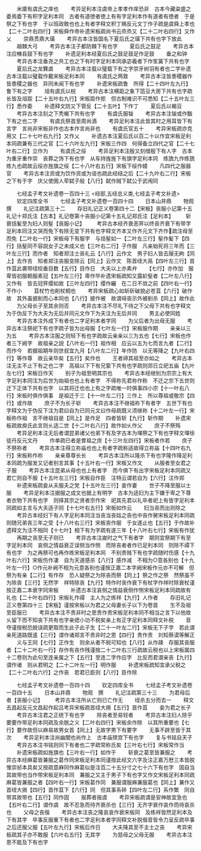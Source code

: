 <!-- { "loadSidebar": true } -->
　　米廪有虞氏之庠也
　　考异足利本注虞帝上孝孝作庠恐非　古本今藏粢盛之委焉委下有积字足利本同　古者有道徳者徳上有有字足利本作有道者有徳者　于是祭之下有也字　于以班政敎也也上有者字释文积丁赐反元文丁作子疏是虞舜上孝也【二十二叶右四行】宋板舜作帝补遗宋板疏尚书云烝烝又【二十二叶右四行】又作乂
　　崇鼎贯鼎大璜
　　考异古本注皆国名下夏后氏之璜下共有也字下放此
　　越棘大弓
　　考异古本注子都防棘下有也字
　　夏后氏之鼓足
　　考异古本注应朄县鼓下有也字
　　补遗足利本经夏后氏之鼓足鼓足作足鼓
　　垂之和钟
　　考异古本注垂尧之共工也之下有时字足利本同承宓羲者下作笙簧下共有也字
　　夏后氏之龙簨虡
　　考异古本注载以璧载下有之字崇牙树羽有者也二字补遗古本注载以璧载作戴宋板足利本同
　　有虞氏之两敦
　　考异古本注皆黍稷器作皆黍稷之器也　异同未闻下有也字
　　补遗宋板疏鲁　所得【二十四叶左九行】鲁下有之字
　　俎有虞氏以梡
　　考异古本注横距之象下笾豆大房下共有也字疏长皆及俎距【二十五叶右九行】宋板距作拒　但古制难识不可悉知【二十五叶左三行】悉作委
　　补遗释文防又下管反【二十五叶】下作丁
　　夏后氏以楬豆
　　考异古本注刻之下秃楬下共有也字
　　有虞氏服韨
　　考异古本注韨或作黻下有之也二字
　　有虞氏祭首至周尚酒
　　考异足利本注此皆其时之用耳皆下有言字　言尚非宋板非作也古本作言尚非也
　　有虞氏官五十
　　考异宋板疏亦克用又【二十七叶右九行】又作乂
　　补遗古本注夏后氏以百二十以作宜宋板足利本同疏兼有三代之官【二十六叶左九行】宋板三作四　何得备立四代之官【二十七叶右二行】立作为
　　有虞氏之绥
　　考异足利本注殷又刻缯殷下有人字　古本为重牙重作崇　丧葬之饰下有也字　从车持旌旌下有旗字足利本同　练旒九作练旒练九也疏故云绥亦旌旗之绥【二十八叶右五行】宋板下绥作緌
　　凡四代之服器官
　　考异古本注资或为饮作资或为谘也疏此经结之后【二十九叶右二行】宋板之下有于字　庆父使圉人荦弑子般【八行】弑作贼下弑公于武闱同

　　七经孟子考文补遗卷一百四十三
<经部,五经总义类,七经孟子考文补遗>
　　钦定四库全书
　　七经孟子考文补遗卷一百四十四
　　日本山井鼎
　　物观　撰
　　礼记注疏第三十二
　　存旧礼记正义卷第四十二【宋板】丧服小记第十五礼记十郑氏注【古本】礼记卷第十丧服小记第十五礼记郑氏注【足利本】
　　斩衰括髪至为妇人则髽【丧服小记】
　　考异古本经齐衰恶笄以终丧齐衰下有带字足利本同注又哭而免下有除无变下共有也字释文齐本又作齐元文下齐作疏注母至而免【二叶右一行】宋板母下有服字　与括髽如一【二叶左三行】髽作髪下【四行】括髽同不容説女子之未成义也【三叶右二行】子作服　凡亲始死将三年而【三叶左三行】而作者　知者郑注士丧礼云【八行】云作文　男子妇人皆去屦无絇【同上】去作吉　知者郑注丧服变除云【同上】云作文　陈首绖大鬲【四叶左三行】首作苴此袭带绖绞垂目数【五行】目作日　大夫以上亦素弁
　　【七行】亦作加　服卑皆初服朝服素冠【五叶左三行】卑作毕补遗宋板疏知又露紒髽者【二叶左八行】又作有　皆去冠笄缨如故【三叶左四行】缨作纚　在二日不敛之前【四叶右一行】不作小
　　苴杖竹也削杖桐也
　　考异宋板疏心如斩斫破貌必苍苴【六行】破作故　其外虽披削而心本同也【八行】披作被　故谓母丧示外被削杀【同上】故作此
　　为父母长子至其余则否
　　考异古本注不尽礼下待之下父母下共有也字释文为于伪反下为大夫为无后并同元文作下为夫注为无后并同
　　男主必使同姓
　　考异古本注外成下有者也二字足利本者字同
　　为父后者为出母无服
　　考异古本注祭祀下有也字疏子皆为出母服【七叶左一行】宋板服作期
　　亲亲以三为五
　　考异古本注服之则轻下有也字疏故云亲亲以三为五也【七行】宋板也作者三下阙字　故祖亲之説【八叶右一行】祖作相　应云以五为七而言九者【二行】而作今　若据祖期年则世叔宜九月【八叶左二行】年作防　以无等降之【九叶右四行】等作尊　故云亲毕矣【五行】矣作也
　　王者禘其祖至亦如之
　　考异古本注无主不止下有之也二字　高祖以下下有兄絷下共有也字疏则郊日立祀五庙【九叶左七行】宋板日作天
　　别子为祖至明其宗也
　　考异古本经继别为宗宗上有大字足利本同注为后世为始祖也也上有者字　不得祢先君祢作称　不迁之宗下五世则迁下正体下共有也字　以其将迁也也上有之字疏唯一时俱事四小宗【十一叶右八行】宋板时俱作俱事　是祖迁于三【十一叶左二行】三作上　所以尊祖或敬宗【四行】或作故
　　庶子不为长子斩
　　考异古本注不继祖祢下有者字　五世下有也字释文为于伪反下注为君曰自为已同元文曰作母疏既义须继祢【十二叶左一行】宋板祢作祖　言不继祖自是【同上】是作足　四者皆斩【九行】斩作期
　　补遗宋板疏故庾氏此言则乆适二世【十二叶右八行】故作如乆作父
　　庶子不祭殇
　　考异足利本注无后者谓昆弟诸父也弟下有及字古本为墠祭之下有也字释文墠徐徒丹反元文丹
　　作单疏已者是曽祖之庶【十三叶左四行】宋板者作若
　　庶子不祭祢者
　　考异古本注得立祢庙也也上有者字疏称适故得立祢庙【十四叶右九行】宋板称作祢
　　亲亲尊尊长长
　　考异古本注所以隆杀下有也字隆作降足利本同疏为服发又记者别言其事【十五叶右一行】宋板又作文
　　从服者至女君之子服
　　考异古本注昆弟从母也也上有者字　而今俱下有出字宋板足利本同疏又君亡则自不服【十五叶左三行】宋板自作臣　注特云谓若自为【六行】注作郑
　　补遗宋板疏妾从夫服夫之党【十五叶左三行】妾作妻
　　世子不降至服以士服
　　考异足利本注据服之成文也据上有明字　古本为适妇为主下嫌于卑之下尊者衣物下共有也字　则择其宗之贤者宗作宋　祀其先君以礼卒者祀上有皆字足利本同疏如主言与大夫适子同【十七叶右五行】宋板如作云
　　妇当丧而出则除之
　　考异古本经妇下有人字足利本同注当丧当丧姑之丧也中丧作舅宋板足利本同疏则随兄弟丧三年之受【十八叶右三行】宋板丧作服　于女遂止也【五行】于作故补遗释文为注不相同【十七叶】相下有为字疏有遂三年【十八叶右七行】宋板有作犹
　　再期之丧至无子则已
　　考异古本注嵗时之气下有者字　期则宜祭期下有至字足利本同　哀侧之情益衰正误侧当作恻　而除丧者者作已足利本同　则除不禫下有也字　为之再祭可也再作练宋板足利本同　不别贵贱下有也字疏随时伤感【十九叶右六行】宋板伤作凄　自为天道感杀【八行】感作减　不相为○意各别也【十九叶左一行】○作元补阙不相为元意各别也谨按正嘉二本字阙宋板作元亦不可解　但祭为有亲【二行】有作存　恐人疑祭之为除丧而祭【同上】祭之作之祭　然祭虽不为除丧【三行】无然字　祥特除丧【九行】特作时丧作衰下有杖字作祥时除衰杖谨按正嘉二本衰字同宋板
　　补遗古本注哀侧之情益衰侧作恻宋板足利本同疏故有礼也【二十叶右四行】宋板礼作禫　主人为之练祥【九行】人作者
　　存旧礼记正义卷第四十三【宋板】谨按宋板以为君之父母妻长子以下为卷首
　　生不及祖至臣服已
　　考异古本注不贵非时之恩贵作责宋板足利本同不相当之言下以他故乆留下而不知丧下共有也字亲缌小功不税矣亲上有正字足利本同释文补税
　　音夺谨按税恐脱误疏更取而生此子此子生【二十一叶左二行】宋板无下子字　若此谓亲死道路既逺【三行】谓作诸郑言不贵非时之恩【四行】贵作责　刘知蔡谟等解正
　　义与王同【七行】正作生　则余从者不税可知也【八行】从作疎　存服其丧服者【二十二叶右一行】存作有丧作残谨按二十二叶右三行疏故云税也以上宋板属四十二卷则为此句至连亲属之下【五行】至连二字作应字　比反而君谓亲丧【九行】谓作诸　则从君明之【二十二叶左一行】明作服
　　补遗宋板疏知宜承父税之【二十二叶右六行】之作丧　若君已臣则【八行】臣作除

　　七经孟子考文补遗卷一百四十四
　　钦定四库全书
　　七经孟子考文补遗卷一百四十五
　　日本山井鼎
　　物观　撰
　　礼记注疏第三十三
　　为君母后者【丧服小记】
　　考异古本注所从亡则已亡作无
　　绖杀五分而去一
　　释文去昌起反元文昌起作起吕考异宋板疏首绖大搹【五行】首作苴
　　妾为君之长子
　　考异古本注君之正统下有也字
　　除丧者至易轻者
　　考异古本注妇人除乎要要作带足利本同疏及余脱之义【二叶右四行】宋板余作除　以其所重要也【七行】要作故但以麻易故男女首【同上】无故字男下有要字
　　无事不辟至皆于其次
　　考异足利本注尚幽闇也尚作上　古本庙殡宫下有也字
　　复与书铭自天子
　　考异古本注书铭则同下有者也二字疏常称氏矣【三叶右七行】宋板常作当
　　补遗宋板疏如旌旗也【三叶右一行】如作于
　　斩衰之葛至皆兼服之
　　考异古本经麻葛皆兼服之葛作同宋板足利本同谨按此经文六字及注正嘉万厯三本皆脱惟崇祯本具矣又按疏意麻同作麻葛似是注百二十五分寸之七十六下有也字　固自当其故带也当作带宋板足利本同　兼服之又主于男子下有也字又作文宋板足利本同疏麻葛皆兼服之者【四叶右一行】宋板葛作同　兼服谓服麻兼服葛也【同上】兼作又　首绖大搹【四行】首作苴下【六行】同　但其事系碎【四叶左二行】系作繁　同自带其故带也【五行】同作固
　　报葬者报虞
　　考异宋板疏谓是安神故宜急也【五叶右二行】谓作虞　故不忍急而待齐衰杀也【三行】无齐字衰作哀作而待哀杀也
　　父母之丧偕
　　考异古本注丧之隆哀哀作衰宋板同　及练祥皆然足利本及下有其字　卒事反服重下有者也二字足利本者字同释文补脱偕音皆令力呈反疏卒事之后还服父服【五叶左九行】宋板后作日
　　大夫降其至不主士之丧
　　考异宋板疏其子亦不敢服【六叶右五行】无其字
　　为慈母之父母无服
　　考异古本注恩不能及下有也字
